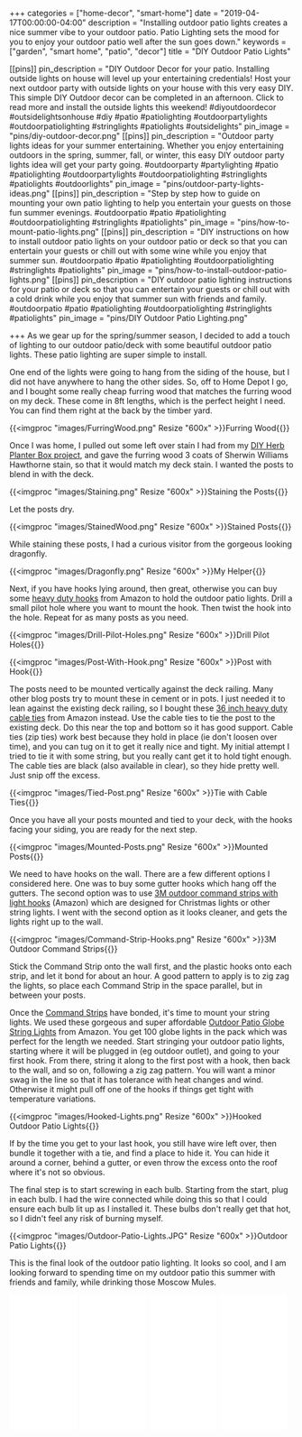+++
categories = ["home-decor", "smart-home"]
date = "2019-04-17T00:00:00-04:00"
description = "Installing outdoor patio lights creates a nice summer vibe to your outdoor patio. Patio Lighting sets the mood for you to enjoy your outdoor patio well after the sun goes down."
keywords = ["garden", "smart home", "patio", "decor"]
title = "DIY Outdoor Patio Lights"

[[pins]]
pin_description = "DIY Outdoor Decor for your patio.  Installing outside lights on house will level up your entertaining credentials!  Host your next outdoor party with outside lights on your house with this very easy DIY.  This simple DIY Outdoor decor can be completed in an afternoon.  Click to read more and install the outside lights this weekend! #diyoutdoordecor #outsidelightsonhouse #diy #patio #patiolighting #outdoorpartylights #outdoorpatiolighting #stringlights #patiolights #outsidelights"
pin_image = "pins/diy-outdoor-decor.png"
[[pins]]
pin_description = "Outdoor party lights ideas for your summer entertaining.  Whether you enjoy entertaining outdoors in the spring, summer, fall, or winter, this easy DIY outdoor party lights idea will get your party going. #outdoorparty #partylighting #patio #patiolighting #outdoorpartylights #outdoorpatiolighting #stringlights #patiolights #outdoorlights"
pin_image = "pins/outdoor-party-lights-ideas.png"
[[pins]]
pin_description = "Step by step how to guide on mounting your own patio lighting to help you entertain your guests on those fun summer evenings. #outdoorpatio #patio #patiolighting #outdoorpatiolighting #stringlights #patiolights"
pin_image = "pins/how-to-mount-patio-lights.png"
[[pins]]
pin_description = "DIY instructions on how to install outdoor patio lights on your outdoor patio or deck so that you can entertain your guests or chill out with some wine while you enjoy that summer sun. #outdoorpatio #patio #patiolighting #outdoorpatiolighting #stringlights #patiolights"
pin_image = "pins/how-to-install-outdoor-patio-lights.png"
[[pins]]
pin_description = "DIY outdoor patio lighting instructions for your patio or deck so that you can entertain your guests or chill out with a cold drink while you enjoy that summer sun with friends and family. #outdoorpatio #patio #patiolighting #outdoorpatiolighting #stringlights #patiolights"
pin_image = "pins/DIY Outdoor Patio Lighting.png"

+++
As we gear up for the spring/summer season, I decided to add a touch of lighting to our outdoor patio/deck with some beautiful outdoor patio lights.  These patio lighting are super simple to install.

One end of the lights were going to hang from the siding of the house, but I did not have anywhere to hang the other sides.  So, off to Home Depot I go, and I bought some really cheap furring wood that matches the furring wood on my deck.  These come in 8ft lengths, which is the perfect height I need. You can find them right at the back by the timber yard.

{{<imgproc "images/FurringWood.png" Resize "600x" >}}Furring Wood{{</imgproc>}}

Once I was home, I pulled out some left over stain I had from my [DIY Herb Planter Box project](https://www.drawbuildplay.com/blog/diy-herb-garden-planter-box/ "DIY Herb Garden Planter Box"), and gave the furring wood 3 coats of Sherwin Williams Hawthorne stain, so that it would match my deck stain.  I wanted the posts to blend in with the deck.

{{<imgproc "images/Staining.png" Resize "600x" >}}Staining the Posts{{</imgproc>}}

Let the posts dry.

{{<imgproc "images/StainedWood.png" Resize "600x" >}}Stained Posts{{</imgproc>}}

While staining these posts, I had a curious visitor from the gorgeous looking dragonfly.

{{<imgproc "images/Dragonfly.png" Resize "600x" >}}My Helper{{</imgproc>}}

Next, if you have hooks lying around, then great, otherwise you can buy some [heavy duty hooks](https://amzn.to/2Gln7Af "Heavy Duty Hooks (Amazon)") from Amazon to hold the outdoor patio lights.  Drill a small pilot hole where you want to mount the hook.  Then twist the hook into the hole.  Repeat for as many posts as you need.

{{<imgproc "images/Drill-Pilot-Holes.png" Resize "600x" >}}Drill Pilot Holes{{</imgproc>}}

{{<imgproc "images/Post-With-Hook.png" Resize "600x" >}}Post with Hook{{</imgproc>}}

The posts need to be mounted vertically against the deck railing.  Many other blog posts try to mount these in cement or in pots.  I just needed it to lean against the existing deck railing, so I bought these [36 inch heavy duty cable ties](https://amzn.to/2Dia3uO "36 inch heavy duty cable ties (Amazon)") from Amazon instead.  Use the cable ties to tie the post to the existing deck.  Do this near the top and bottom so it has good support.  Cable ties (zip ties) work best because they hold in place (ie don't loosen over time), and you can tug on it to get it really nice and tight.  My initial attempt I tried to tie it with some string, but you really cant get it to hold tight enough.  The cable ties are black (also available in clear), so they hide pretty well.  Just snip off the excess.

{{<imgproc "images/Tied-Post.png" Resize "600x" >}}Tie with Cable Ties{{</imgproc>}}

Once you have all your posts mounted and tied to your deck, with the hooks facing your siding, you are ready for the next step.

{{<imgproc "images/Mounted-Posts.png" Resize "600x" >}}Mounted Posts{{</imgproc>}}

We need to have hooks on the wall.  There are a few different options I considered here.  One was to buy some gutter hooks which hang off the gutters.  The second option was to use [3M outdoor command strips with light hooks](https://amzn.to/2IDRtAH "3M Command Outdoor Light Clips") (Amazon) which are designed for Christmas lights or other string lights.  I went with the second option as it looks cleaner, and gets the lights right up to the wall.

{{<imgproc "images/Command-Strip-Hooks.png" Resize "600x" >}}3M Outdoor Command Strips{{</imgproc>}}

Stick the Command Strip onto the wall first, and the plastic hooks onto each strip, and let it bond for about an hour.  A good pattern to apply is to zig zag the lights, so place each Command Strip in the space parallel, but in between your posts.

Once the [Command Strips](https://amzn.to/2IEOyI0 "Command Outdoor Light Clips") have bonded, it's time to mount your string lights.  We used these gorgeous and super affordable [Outdoor Patio Globe String Lights](https://amzn.to/2XiIdWX "Outdoor Globe String Lights") from Amazon.  You get 100 globe lights in the pack which was perfect for the length we needed.  Start stringing your outdoor patio lights, starting where it will be plugged in (eg outdoor outlet), and going to your first hook.  From there, string it along to the first post with a hook, then back to the wall, and so on, following a zig zag pattern.  You will want a minor swag in the line so that it has tolerance with heat changes and wind.  Otherwise it might pull off one of the hooks if things get tight with temperature variations.

{{<imgproc "images/Hooked-Lights.png" Resize "600x" >}}Hooked Outdoor Patio Lights{{</imgproc>}}

If by the time you get to your last hook, you still have wire left over, then bundle it together with a tie, and find a place to hide it.  You can hide it around a corner, behind a gutter, or even throw the excess onto the roof where it's not so obvious.

The final step is to start screwing in each bulb.  Starting from the start, plug in each bulb.  I had the wire connected while doing this so that I could ensure each bulb lit up as I installed it.  These bulbs don't really get that hot, so I didn't feel any risk of burning myself.

{{<imgproc "images/Outdoor-Patio-Lights.JPG" Resize "600x" >}}Outdoor Patio Lights{{</imgproc>}}

This is the final look of the outdoor patio lighting.  It looks so cool, and I am looking forward to spending time on my outdoor patio this summer with friends and family, while drinking those Moscow Mules.

<iframe style="width:120px;height:240px;" marginwidth="0" marginheight="0" scrolling="no" frameborder="0" src="//ws-na.amazon-adsystem.com/widgets/q?ServiceVersion=20070822&OneJS=1&Operation=GetAdHtml&MarketPlace=US&source=ss&ref=as_ss_li_til&ad_type=product_link&tracking_id=drawbuildplay-20&language=en_US&marketplace=amazon&region=US&placement=B00V2UKN0Y&asins=B00V2UKN0Y&linkId=18fe918a76dde9f6524d83c9b00a4de0&show_border=true&link_opens_in_new_window=true"></iframe>

<iframe style="width:120px;height:240px;" marginwidth="0" marginheight="0" scrolling="no" frameborder="0" src="//ws-na.amazon-adsystem.com/widgets/q?ServiceVersion=20070822&OneJS=1&Operation=GetAdHtml&MarketPlace=US&source=ss&ref=as_ss_li_til&ad_type=product_link&tracking_id=drawbuildplay-20&language=en_US&marketplace=amazon&region=US&placement=B076ZM1799&asins=B076ZM1799&linkId=48b97da43ce24ce0799601af7d6923c5&show_border=true&link_opens_in_new_window=true"></iframe>

<iframe style="width:120px;height:240px;" marginwidth="0" marginheight="0" scrolling="no" frameborder="0" src="//ws-na.amazon-adsystem.com/widgets/q?ServiceVersion=20070822&OneJS=1&Operation=GetAdHtml&MarketPlace=US&source=ss&ref=as_ss_li_til&ad_type=product_link&tracking_id=drawbuildplay-20&language=en_US&marketplace=amazon&region=US&placement=B000BOKN0C&asins=B000BOKN0C&linkId=9edc9455b9af1d07ce68eb86cf11abe5&show_border=true&link_opens_in_new_window=true"></iframe>

<iframe style="width:120px;height:240px;" marginwidth="0" marginheight="0" scrolling="no" frameborder="0" src="//ws-na.amazon-adsystem.com/widgets/q?ServiceVersion=20070822&OneJS=1&Operation=GetAdHtml&MarketPlace=US&source=ss&ref=as_ss_li_til&ad_type=product_link&tracking_id=drawbuildplay-20&language=en_US&marketplace=amazon&region=US&placement=B07FBGJTCX&asins=B07FBGJTCX&linkId=ae47692984bb6d2ab79300aaf525f595&show_border=true&link_opens_in_new_window=true"></iframe>